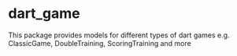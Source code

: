 # dart_game

This package provides models for different types of dart games e.g. ClassicGame, DoubleTraining, ScoringTraining and more


